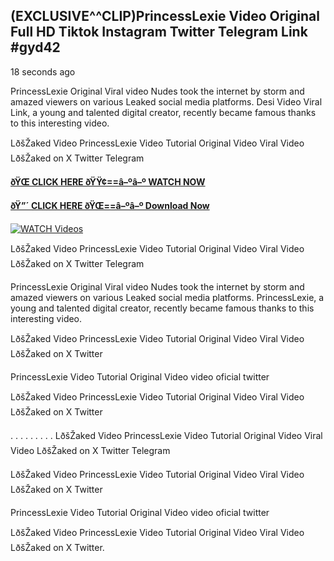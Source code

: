 ## (EXCLUSIVE^^CLIP)PrincessLexie Video Original Full HD Tiktok Instagram Twitter Telegram Link #gyd42

18 seconds ago

PrincessLexie Original Viral video Nudes took the internet by storm and amazed viewers on various Leaked social media platforms. Desi Video Viral Link, a young and talented digital creator, recently became famous thanks to this interesting video.

LðšŽaked Video PrincessLexie Video Tutorial Original Video Viral Video LðšŽaked on X Twitter Telegram

**[ðŸŒ CLICK HERE ðŸŸ¢==â–ºâ–º WATCH NOW](https://clips-mediaa.blogspot.com/2025/02/video-viral-download.html)**

**[ðŸ”´ CLICK HERE ðŸŒ==â–ºâ–º Download Now](https://clips-mediaa.blogspot.com/2025/02/video-viral-download.html)**

[![WATCH Videos](https://i.imgur.com/dJHk4Zq.gif)](https://clips-mediaa.blogspot.com/2025/02/video-viral-download.html)

LðšŽaked Video PrincessLexie Video Tutorial Original Video Viral Video LðšŽaked on X Twitter Telegram

PrincessLexie Original Viral video Nudes took the internet by storm and amazed viewers on various Leaked social media platforms. PrincessLexie, a young and talented digital creator, recently became famous thanks to this interesting video.

LðšŽaked Video PrincessLexie Video Tutorial Original Video Viral Video LðšŽaked on X Twitter

PrincessLexie Video Tutorial Original Video video oficial twitter

LðšŽaked Video PrincessLexie Video Tutorial Original Video Viral Video LðšŽaked on X Twitter

. . . . . . . . . LðšŽaked Video PrincessLexie Video Tutorial Original Video Viral Video LðšŽaked on X Twitter Telegram

LðšŽaked Video PrincessLexie Video Tutorial Original Video Viral Video LðšŽaked on X Twitter

PrincessLexie Video Tutorial Original Video video oficial twitter

LðšŽaked Video PrincessLexie Video Tutorial Original Video Viral Video LðšŽaked on X Twitter.